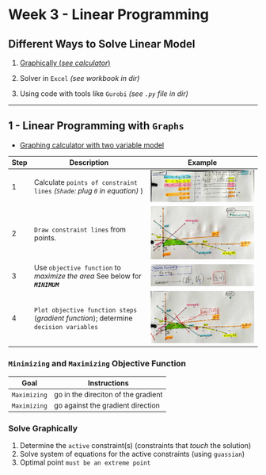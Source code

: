 # Week 3 - Linear Programming

## Different Ways to Solve Linear Model
1. [Graphically (*see calculator*)](https://www.pmcalculators.com/graphical-method-calculator/)

2. Solver in `Excel` *(see workbook in dir)*
3. Using code with tools like `Gurobi` *(see `.py` file in dir)*

---

## 1 - Linear Programming with `Graphs`

* [Graphing calculator with two variable model](https://www.pmcalculators.com/graphical-method-calculator/)

Step| Description | Example
----|-------------|---------
1   | Calculate `points of constraint lines` *(`Shade`: plug `0` in equation)*  ) | <img src = "Images/gradient1.jpg" width = 550>
2   | `Draw constraint lines` from points. | <img src = "Images/gradient1.5.jpg" width = 550>  
3   | Use `objective function` to *maximize the area* See below for ***`MINIMUM`***| <img src = "Images/gradient2.jpg" width = 550>
4   | `Plot objective function steps` (*gradient function*); determine `decision variables` | <img src = "Images/gradient2.5.jpg" width = 550>

### `Minimizing` and `Maximizing` Objective Function
Goal         | Instructions
-------------|--------------------------------------
`Maximizing` | go in the direciton of the gradient
`Maximizing` | go against the gradient direction

### Solve Graphically
1. Determine the `active` constraint(s) (constraints that *touch* the solution)
2. Solve system of equations for the active constraints (using `guassian`)
3. Optimal point `must be an extreme point`